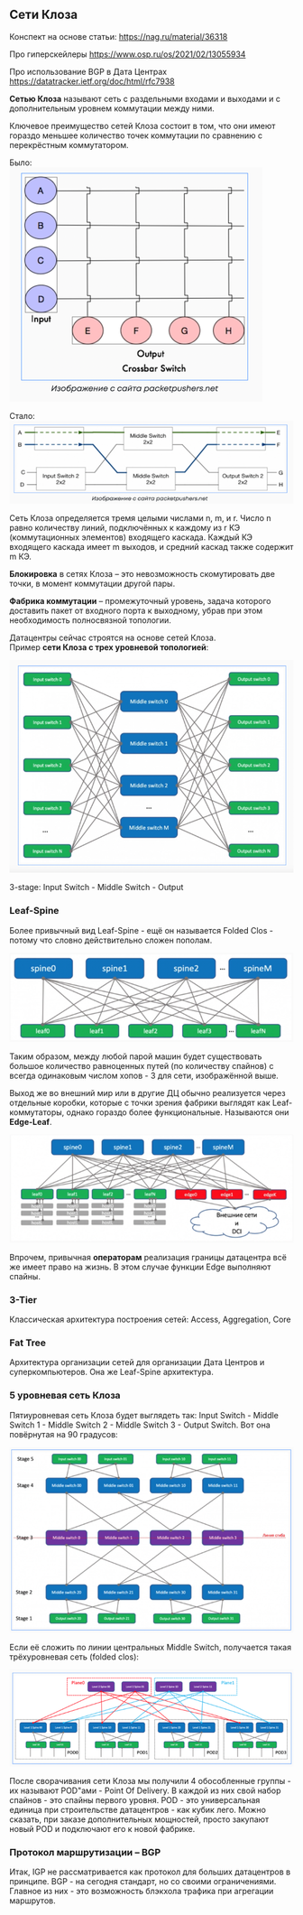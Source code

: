 ## Сети Клоза

Конспект на основе статьи:
https://nag.ru/material/36318

Про гиперскейлеры
https://www.osp.ru/os/2021/02/13055934

Про использование BGP в Дата Центрах
https://datatracker.ietf.org/doc/html/rfc7938


**Сетью Клоза** называют сеть с раздельными входами и выходами и с дополнительным уровнем коммутации между ними.

Ключевое преимущество сетей Клоза состоит в том, что они имеют гораздо меньшее количество точек коммутации по сравнению с перекрёстным коммутатором.

Было:  
![img.png](img.png)

Стало:  
![img_1.png](img_1.png)

Сеть Клоза определяется тремя целыми числами n, m, и r. 
Число n равно количеству линий, подключённых к каждому из r КЭ (коммутационных элементов) входящего каскада. 
Каждый КЭ входящего каскада имеет m выходов, и средний каскад также содержит m КЭ.

**Блокировка** в сетях Клоза – это невозможность скомутировать две точки, в момент коммутации другой пары.

**Фабрика коммутации** – промежуточный уровень, задача которого доставить пакет от входного порта к выходному,
убрав при этом необходимость полносвязной топологии.

Датацентры сейчас строятся на основе сетей Клоза.  
Пример **сети Клоза с трех уровневой топологией**:

![img_2.png](img_2.png)

3-stage: Input Switch - Middle Switch - Output

### Leaf-Spine

Более привычный вид Leaf-Spine - ещё он называется Folded Clos - потому что словно действительно сложен пополам.

![img_3.png](img_3.png)

Таким образом, между любой парой машин будет существовать большое количество равноценных путей (по количеству спайнов) с всегда одинаковым числом хопов - 3 для сети, изображённой выше.

 Выход же во внешний мир или в другие ДЦ обычно реализуется через отдельные коробки, которые с точки зрения фабрики выглядят как Leaf-коммутаторы, однако гораздо более функциональные. 
 Называются они **Edge-Leaf**.
 
![img_4.png](img_4.png)

Впрочем, привычная **операторам** реализация границы датацентра всё же имеет право на жизнь. 
В этом случае функции Edge выполняют спайны. 

### 3-Tier
Классическая архитектура построения сетей: Access, Aggregation, Core

### Fat Tree

Архитектура организации сетей для организации Дата Центров и суперкомпьютеров.
Она же Leaf-Spine архитектура.

### 5 уровневая сеть Клоза

Пятиуровневая сеть Клоза будет выглядеть так: Input Switch - Middle Switch 1 - Middle Switch 2 - Middle Switch 3 - Output Switch. Вот она повёрнутая на 90 градусов:

![img_5.png](img_5.png)

Если её сложить по линии центральных Middle Switch, получается такая трёхуровневая сеть (folded clos):

![img_6.png](img_6.png)

После сворачивания сети Клоза мы получили 4 обособленные группы - их называют POD"ами - Point Of Delivery. В каждой из них свой набор спайнов - это спайны первого уровня.
POD - это универсальная единица при строительстве датацентров - как кубик лего.
Можно сказать, при заказе дополнительных мощностей, просто закупают новый POD и подключают его к новой фабрике.
### Протокол маршрутизации – BGP

Итак, IGP не рассматривается как протокол для больших датацентров в принципе. 
BGP - на сегодня стандарт, но со своими ограничениями. Главное из них - это возможность блэкхола трафика при агрегации маршрутов. 

